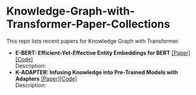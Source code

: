 # Knowledge-Graph-with-Transformer-Paper-Collections

 This repo lists recent papers for Knowledge Graph with Transformer.

- **E-BERT: Efficient-Yet-Effective Entity Embeddings for BERT** [[Paper]](https://aclanthology.org/2020.findings-emnlp.71.pdf)[[Code]](https://github.com/npoe/ebert)<br>Description: 
- **K-ADAPTER: Infusing Knowledge into Pre-Trained Models with Adapters** [[Paper]](https://arxiv.org/pdf/2002.01808.pdf)[[Code]](https://github.com/microsoft/k-adapter)<br>Description: 